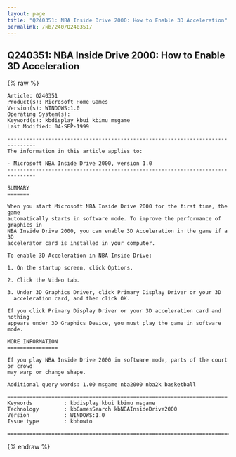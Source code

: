 ```yaml
---
layout: page
title: "Q240351: NBA Inside Drive 2000: How to Enable 3D Acceleration"
permalink: /kb/240/Q240351/
---
```


## Q240351: NBA Inside Drive 2000: How to Enable 3D Acceleration

{% raw %}

	Article: Q240351
	Product(s): Microsoft Home Games
	Version(s): WINDOWS:1.0
	Operating System(s): 
	Keyword(s): kbdisplay kbui kbimu msgame
	Last Modified: 04-SEP-1999
	
	-------------------------------------------------------------------------------
	The information in this article applies to:
	
	- Microsoft NBA Inside Drive 2000, version 1.0 
	-------------------------------------------------------------------------------
	
	SUMMARY
	=======
	
	When you start Microsoft NBA Inside Drive 2000 for the first time, the game
	automatically starts in software mode. To improve the performance of graphics in
	NBA Inside Drive 2000, you can enable 3D Acceleration in the game if a 3D
	accelerator card is installed in your computer.
	
	To enable 3D Acceleration in NBA Inside Drive:
	
	1. On the startup screen, click Options.
	
	2. Click the Video tab.
	
	3. Under 3D Graphics Driver, click Primary Display Driver or your 3D
	  acceleration card, and then click OK.
	
	If you click Primary Display Driver or your 3D acceleration card and nothing
	appears under 3D Graphics Device, you must play the game in software mode.
	
	MORE INFORMATION
	================
	
	If you play NBA Inside Drive 2000 in software mode, parts of the court or crowd
	may warp or change shape.
	
	Additional query words: 1.00 msgame nba2000 nba2k basketball
	
	======================================================================
	Keywords          : kbdisplay kbui kbimu msgame 
	Technology        : kbGamesSearch kbNBAInsideDrive2000
	Version           : WINDOWS:1.0
	Issue type        : kbhowto
	
	=============================================================================
	

{% endraw %}
